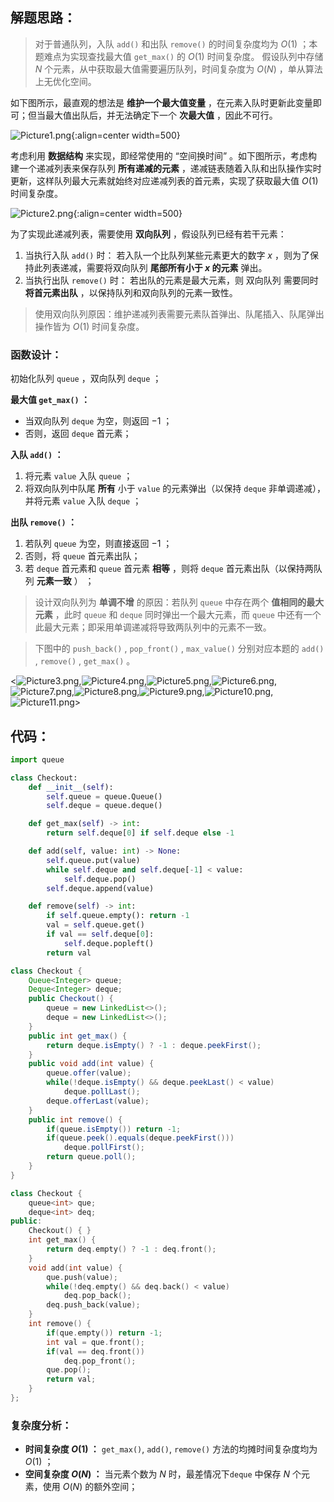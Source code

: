 ## 解题思路：

> 对于普通队列，入队 `add()` 和出队 `remove()` 的时间复杂度均为 $O(1)$ ；本题难点为实现查找最大值 `get_max()` 的 $O(1)$ 时间复杂度。
> 假设队列中存储 $N$ 个元素，从中获取最大值需要遍历队列，时间复杂度为 $O(N)$ ，单从算法上无优化空间。

如下图所示，最直观的想法是 **维护一个最大值变量** ，在元素入队时更新此变量即可；但当最大值出队后，并无法确定下一个 **次最大值** ，因此不可行。

![Picture1.png](https://pic.leetcode-cn.com/1609261470-WanZuG-Picture1.png){:align=center width=500}

考虑利用 **数据结构** 来实现，即经常使用的 “空间换时间” 。如下图所示，考虑构建一个递减列表来保存队列 **所有递减的元素** ，递减链表随着入队和出队操作实时更新，这样队列最大元素就始终对应递减列表的首元素，实现了获取最大值 $O(1)$ 时间复杂度。

![Picture2.png](https://pic.leetcode-cn.com/1609261470-gMTEAf-Picture2.png){:align=center width=500}

为了实现此递减列表，需要使用 **双向队列** ，假设队列已经有若干元素：

1. 当执行入队 `add()` 时： 若入队一个比队列某些元素更大的数字 $x$ ，则为了保持此列表递减，需要将双向队列 **尾部所有小于 $x$ 的元素** 弹出。
2. 当执行出队 `remove()` 时： 若出队的元素是最大元素，则 双向队列 需要同时 **将首元素出队** ，以保持队列和双向队列的元素一致性。

> 使用双向队列原因：维护递减列表需要元素队首弹出、队尾插入、队尾弹出操作皆为 $O(1)$ 时间复杂度。

### 函数设计：

初始化队列 `queue` ，双向队列 `deque` ；

**最大值 `get_max()` ：**

- 当双向队列 `deque` 为空，则返回 $-1$ ；
- 否则，返回 `deque` 首元素；

**入队 `add()` ：**

1. 将元素 `value` 入队 `queue` ；
2. 将双向队列中队尾 **所有** 小于 `value` 的元素弹出（以保持 `deque` 非单调递减），并将元素 `value` 入队 `deque` ；

**出队 `remove()` ：**

1. 若队列 `queue` 为空，则直接返回 $-1$ ；
2. 否则，将 `queue` 首元素出队；
3. 若 `deque` 首元素和 `queue` 首元素 **相等** ，则将 `deque` 首元素出队（以保持两队列 **元素一致** ） ；

> 设计双向队列为 **单调不增** 的原因：若队列 `queue` 中存在两个 **值相同的最大元素** ，此时 `queue` 和 `deque` 同时弹出一个最大元素，而 `queue` 中还有一个此最大元素；即采用单调递减将导致两队列中的元素不一致。

> 下图中的 `push_back()` , `pop_front()` , `max_value()` 分别对应本题的 `add()` , `remove()` , `get_max()` 。

<![Picture3.png](https://pic.leetcode-cn.com/1609261619-jyPPLT-Picture3.png),![Picture4.png](https://pic.leetcode-cn.com/1609261619-bCHZki-Picture4.png),![Picture5.png](https://pic.leetcode-cn.com/1609261619-VJHbWU-Picture5.png),![Picture6.png](https://pic.leetcode-cn.com/1609261757-CwSwSi-Picture6.png),![Picture7.png](https://pic.leetcode-cn.com/1609261619-TeDGxf-Picture7.png),![Picture8.png](https://pic.leetcode-cn.com/1609261619-xvlryq-Picture8.png),![Picture9.png](https://pic.leetcode-cn.com/1609261619-ARzNSA-Picture9.png),![Picture10.png](https://pic.leetcode-cn.com/1609261619-UZBWSp-Picture10.png),![Picture11.png](https://pic.leetcode-cn.com/1609261619-CiZXVu-Picture11.png)>

## 代码：

```Python []
import queue

class Checkout:
    def __init__(self):
        self.queue = queue.Queue()
        self.deque = queue.deque()

    def get_max(self) -> int:
        return self.deque[0] if self.deque else -1

    def add(self, value: int) -> None:
        self.queue.put(value)
        while self.deque and self.deque[-1] < value:
            self.deque.pop()
        self.deque.append(value)

    def remove(self) -> int:
        if self.queue.empty(): return -1
        val = self.queue.get()
        if val == self.deque[0]:
            self.deque.popleft()
        return val
```

```Java []
class Checkout {
    Queue<Integer> queue;
    Deque<Integer> deque;
    public Checkout() {
        queue = new LinkedList<>();
        deque = new LinkedList<>();
    }
    public int get_max() {
        return deque.isEmpty() ? -1 : deque.peekFirst();
    }
    public void add(int value) {
        queue.offer(value);
        while(!deque.isEmpty() && deque.peekLast() < value)
            deque.pollLast();
        deque.offerLast(value);
    }
    public int remove() {
        if(queue.isEmpty()) return -1;
        if(queue.peek().equals(deque.peekFirst()))
            deque.pollFirst();
        return queue.poll();
    }
}
```

```C++ []
class Checkout {
    queue<int> que;
    deque<int> deq;
public:
    Checkout() { }
    int get_max() {
        return deq.empty() ? -1 : deq.front();
    }
    void add(int value) {
        que.push(value);
        while(!deq.empty() && deq.back() < value)
            deq.pop_back();
        deq.push_back(value);
    }
    int remove() {
        if(que.empty()) return -1;
        int val = que.front();
        if(val == deq.front())
            deq.pop_front();
        que.pop();
        return val;
    }
};
```

### 复杂度分析：

- **时间复杂度 $O(1)$ ：** `get_max()`, `add()`, `remove()` 方法的均摊时间复杂度均为 $O(1)$ ；
- **空间复杂度 $O(N)$ ：** 当元素个数为 $N$ 时，最差情况下`deque` 中保存 $N$ 个元素，使用 $O(N)$ 的额外空间；
